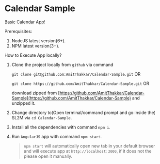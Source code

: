 # Calendar Sample

Basic Calendar App!

Prerequisites:

1. NodeJS latest version(6+).
2. NPM latest version(3+).

How to Execute App locally?

1. Clone the project locally from `github` via command 

    `git clone git@github.com:AmitThakkar/Calendar-Sample.git`  OR
    
    `git clone https://github.com/AmitThakkar/Calendar-Sample.git` OR
    
    download zipped from [https://github.com/AmitThakkar/Calendar-Sample](https://github.com/AmitThakkar/Calendar-Sample) and unzipped it.
      
2. Change directory to(Open terminal/command prompt and go inside the) SL2M via
    `cd Calendar-Sample`.
    
3. Install all the dependencies with command `npm i`.

4. Run `AngularJS` app with command `npm start`. 
    > `npm start` will automatically open new tab in your default browser and will execute app at `http://localhost:3000`, if it does
     not the please open it manually.

